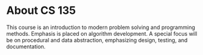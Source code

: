 # About CS 135

This course is an introduction to modern problem solving and programming methods. Emphasis is placed on algorithm development. A special focus will be on procedural and data abstraction, emphasizing design, testing, and documentation.